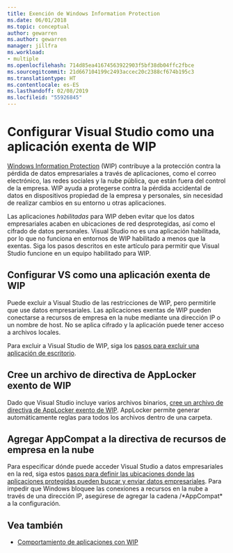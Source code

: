 ```yaml
---
title: Exención de Windows Information Protection
ms.date: 06/01/2018
ms.topic: conceptual
author: gewarren
ms.author: gewarren
manager: jillfra
ms.workload:
- multiple
ms.openlocfilehash: 714d85ea41674563922903f5bf38db04ffc2fbce
ms.sourcegitcommit: 21d667104199c2493accec20c2388cf674b195c3
ms.translationtype: HT
ms.contentlocale: es-ES
ms.lasthandoff: 02/08/2019
ms.locfileid: "55926845"
---
```

# <a name="configure-visual-studio-as-a-wip-exempt-app"></a>Configurar Visual Studio como una aplicación exenta de WIP

[Windows Information Protection](/windows/security/information-protection/windows-information-protection/protect-enterprise-data-using-wip) (WIP) contribuye a la protección contra la pérdida de datos empresariales a través de aplicaciones, como el correo electrónico, las redes sociales y la nube pública, que están fuera del control de la empresa. WIP ayuda a protegerse contra la pérdida accidental de datos en dispositivos propiedad de la empresa y personales, sin necesidad de realizar cambios en su entorno u otras aplicaciones.

Las aplicaciones *habilitadas* para WIP deben evitar que los datos empresariales acaben en ubicaciones de red desprotegidas, así como el cifrado de datos personales. Visual Studio no es una aplicación habilitada, por lo que no funciona en entornos de WIP habilitado a menos que la exentas. Siga los pasos descritos en este artículo para permitir que Visual Studio funcione en un equipo habilitado para WIP.

## <a name="configure-vs-as-a-wip-exempt-app"></a>Configurar VS como una aplicación exenta de WIP

Puede excluir a Visual Studio de las restricciones de WIP, pero permitirle que use datos empresariales. Las aplicaciones exentas de WIP pueden conectarse a recursos de empresa en la nube mediante una dirección IP o un nombre de host. No se aplica cifrado y la aplicación puede tener acceso a archivos locales.

Para excluir a Visual Studio de WIP, siga los [pasos para excluir una aplicación de escritorio](/windows/security/information-protection/windows-information-protection/create-wip-policy-using-intune-azure#exempt-apps-from-a-wip-policy).

## <a name="create-a-wip-exempt-applocker-policy-file"></a>Cree un archivo de directiva de AppLocker exento de WIP

Dado que Visual Studio incluye varios archivos binarios, [cree un archivo de directiva de AppLocker exento de WIP](/windows/security/threat-protection/windows-defender-application-control/applocker/run-the-automatically-generate-rules-wizard). AppLocker permite generar automáticamente reglas para todos los archivos dentro de una carpeta.

## <a name="add-appcompat-to-the-enterprise-cloud-resource-policy"></a>Agregar AppCompat a la directiva de recursos de empresa en la nube

Para especificar dónde puede acceder Visual Studio a datos empresariales en la red, siga estos [pasos para definir las ubicaciones donde las aplicaciones protegidas pueden buscar y enviar datos empresariales](/windows/security/information-protection/windows-information-protection/create-wip-policy-using-intune-azure#choose-where-apps-can-access-enterprise-data). Para impedir que Windows bloquee las conexiones a recursos en la nube a través de una dirección IP, asegúrese de agregar la cadena /\*AppCompat\* a la configuración.

## <a name="see-also"></a>Vea también

- [Comportamiento de aplicaciones con WIP](/windows/security/information-protection/windows-information-protection/app-behavior-with-wip)